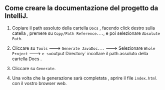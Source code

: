 ## Come creare la documentazione del progetto da IntelliJ.
1. Copiare il path assoluto della cartella `Docs` , facendo click destro sulla catella , premere su `Copy/Path Reference...`, e poi selezionare `Absolute Path`.

2. Cliccare su `Tools` ---> `Generate JavaDoc...` ---> Selezionare `Whole Project` ---> ` e su `output Directory` incollare il path assoluto della cartella Docs . 

3. Cliccare su `Generate`.

4. Una volta che la generazione sarà completata , aprire il file `index.html` con il vostro browser web. 